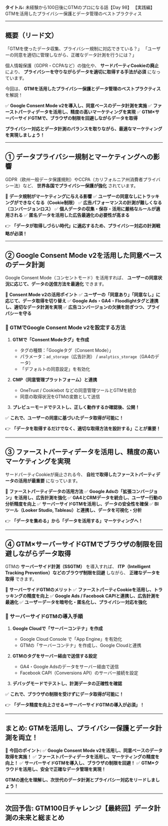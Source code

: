 **タイトル:**
未経験から100日後にGTMのプロになる話【Day 98】
【実践編】GTMを活用したプライバシー保護とデータ管理のベストプラクティス

---

## **概要（リード文）**

「GTMを使ったデータ収集、プライバシー規制に対応できている？」
「ユーザーの同意を適切に管理しながら、正確なデータ計測を行うには？」

個人情報保護（GDPR・CCPAなど）の強化や、
**サードパーティCookieの廃止** により、
**プライバシーを守りながらデータを適切に取得する手法が必須** になっています。

今回は、 **GTMを活用したプライバシー保護とデータ管理のベストプラクティス** を解説！

✅ **Google Consent Mode v2を導入し、同意ベースのデータ計測を実施**
✅ **ファーストパーティデータを活用し、精度の高いマーケティングを実現**
✅ **GTM×サーバーサイドGTMで、ブラウザの制限を回避しながらデータを取得**

**プライバシー対応とデータ計測のバランスを取りながら、最適なマーケティングを実現しましょう！**

---

## **① データプライバシー規制とマーケティングへの影響**

GDPR（欧州一般データ保護規則）やCCPA（カリフォルニア州消費者プライバシー法）など、
**世界各国でプライバシー保護が強化** されています。

📌 **データ規制がマーケティングに与える影響**
✅ **ユーザーの同意なしにトラッキングができなくなる（Cookie制限）**
✅ **広告パフォーマンスの計測が難しくなる（コンバージョンロス）**
✅ **個人データの収集・保存・活用に厳格なルールが適用される**
✅ **匿名データを活用した広告最適化の必要性が高まる**

👉 **「データが取得しづらい時代」に適応するため、プライバシー対応の計測戦略が必須！**

---

## **② Google Consent Mode v2を活用した同意ベースのデータ計測**

Google Consent Mode（コンセントモード）を活用すれば、
**ユーザーの同意状況に応じて、データの送信方法を最適化** できます。

📌 **Consent Mode v2の活用ポイント**
✅ **ユーザーの「同意あり」「同意なし」に応じて、データ取得を切り替え**
✅ **Google Ads・GA4・Floodlightタグと連携し、適切なデータ計測を実現**
✅ **広告コンバージョンの欠損を防ぎつつ、プライバシーを守る**

### **🔹 GTMでGoogle Consent Mode v2を設定する方法**

1. **GTMで「Consent Modeタグ」を作成**
   - タグの種類：「Googleタグ（Consent Mode）」
   - パラメータ：`ad_storage`（広告計測） / `analytics_storage`（GA4のデータ）
   - 「デフォルトの同意設定」を有効化

2. **CMP（同意管理プラットフォーム）と連携**
   - OneTrust / Cookiebot などの同意管理ツールとGTMを統合
   - 同意の取得状況をGTMの変数として送信

3. **プレビューモードでテストし、正しく動作するか確認後、公開！**

✅ **これで、ユーザーの同意に基づいたデータ取得が可能に！**

👉 **「データを取得するだけでなく、適切な取得方法を設計する」ことが重要！**

---

## **③ ファーストパーティデータを活用し、精度の高いマーケティングを実現**

サードパーティCookieが廃止される今、
**自社で取得したファーストパーティデータの活用が最重要** になっています。

📌 **ファーストパーティデータの活用方法**
✅ **Google Adsの「拡張コンバージョン」を活用し、広告計測を強化**
✅ **GA4とCRMデータを統合し、ユーザー行動の分析精度を向上**
✅ **サーバーサイドGTMを活用し、データの安全性を確保**
✅ **BIツール（Looker Studio, Tableau）と連携し、データを可視化・分析**

👉 **「データを集める」から「データを活用する」マーケティングへ！**

---

## **④ GTM×サーバーサイドGTMでブラウザの制限を回避しながらデータ取得**

GTMの **サーバーサイド計測（SSGTM）** を導入すれば、
**ITP（Intelligent Tracking Prevention）などのブラウザ制限を回避** しながら、
**正確なデータを取得** できます。

📌 **サーバーサイドGTMのメリット**
✅ **ファーストパーティCookieを活用し、トラッキングの精度を向上**
✅ **Google Ads / Facebook CAPIと連携し、広告計測を最適化**
✅ **ユーザーデータを暗号化・匿名化し、プライバシー対応を強化**

### **🔹 サーバーサイドGTMの導入手順**

1. **Google Cloudで「サーバーコンテナ」を作成**
   - Google Cloud Console で「App Engine」を有効化
   - GTMの「サーバーコンテナ」を作成し、Google Cloudと連携

2. **GTMのタグをサーバー経由で送信する設定**
   - GA4・Google Adsのデータをサーバー経由で送信
   - Facebook CAPI（Conversions API）のサーバー接続を設定

3. **デバッグモードでテストし、計測データの正確性を確認**

✅ **これで、ブラウザの制限を受けずにデータ取得が可能に！**

👉 **「データ精度を向上させる＝サーバーサイドGTMの導入が必須」！**

---

## **まとめ: GTMを活用し、プライバシー保護とデータ計測を両立！**

📌 **今回のポイント:**
✅ **Google Consent Mode v2を活用し、同意ベースのデータ取得を実施！**
✅ **ファーストパーティデータを活用し、マーケティングの精度を向上！**
✅ **サーバーサイドGTMを導入し、ブラウザの制限を回避！**
✅ **GTM×クラウドを活用し、安全で正確なデータ管理を実現！**

**GTMの進化を理解し、次世代のデータ計測とプライバシー対応をリードしましょう！**

---

## **次回予告: GTM100日チャレンジ【最終回】データ計測の未来と総まとめ**
